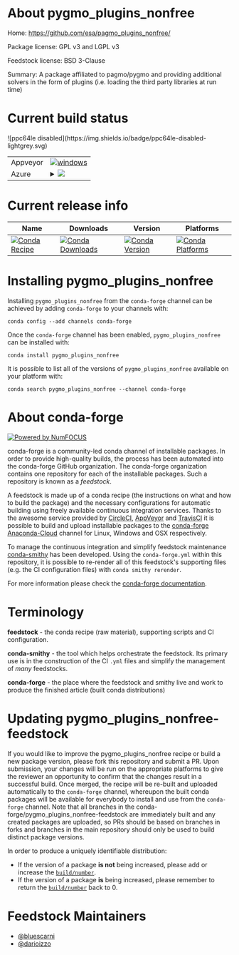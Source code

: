 About pygmo_plugins_nonfree
===========================

Home: https://github.com/esa/pagmo_plugins_nonfree/

Package license: GPL v3 and LGPL v3

Feedstock license: BSD 3-Clause

Summary: A package affiliated to pagmo/pygmo and providing additional solvers in the form of plugins (i.e. loading the third party libraries at run time)



Current build status
====================


<table><tr>
    <td>Appveyor</td>
    <td>
      <a href="https://ci.appveyor.com/project/conda-forge/pygmo-plugins-nonfree-feedstock/branch/master">
        <img alt="windows" src="https://img.shields.io/appveyor/ci/conda-forge/pygmo-plugins-nonfree-feedstock/master.svg?label=Windows">
      </a>
    </td>
  </tr>
    
  <tr>
    <td>Azure</td>
    <td>
      <details>
        <summary>
          <a href="https://dev.azure.com/conda-forge/feedstock-builds/_build/latest?definitionId=5377&branchName=master">
            <img src="https://dev.azure.com/conda-forge/feedstock-builds/_apis/build/status/pygmo_plugins_nonfree-feedstock?branchName=master">
          </a>
        </summary>
        <table>
          <thead><tr><th>Variant</th><th>Status</th></tr></thead>
          <tbody><tr>
              <td>linux_python2.7</td>
              <td>
                <a href="https://dev.azure.com/conda-forge/feedstock-builds/_build/latest?definitionId=5377&branchName=master">
                  <img src="https://dev.azure.com/conda-forge/feedstock-builds/_apis/build/status/pygmo_plugins_nonfree-feedstock?branchName=master&jobName=linux&configuration=linux_python2.7" alt="variant">
                </a>
              </td>
            </tr><tr>
              <td>linux_python3.6</td>
              <td>
                <a href="https://dev.azure.com/conda-forge/feedstock-builds/_build/latest?definitionId=5377&branchName=master">
                  <img src="https://dev.azure.com/conda-forge/feedstock-builds/_apis/build/status/pygmo_plugins_nonfree-feedstock?branchName=master&jobName=linux&configuration=linux_python3.6" alt="variant">
                </a>
              </td>
            </tr><tr>
              <td>linux_python3.7</td>
              <td>
                <a href="https://dev.azure.com/conda-forge/feedstock-builds/_build/latest?definitionId=5377&branchName=master">
                  <img src="https://dev.azure.com/conda-forge/feedstock-builds/_apis/build/status/pygmo_plugins_nonfree-feedstock?branchName=master&jobName=linux&configuration=linux_python3.7" alt="variant">
                </a>
              </td>
            </tr><tr>
              <td>osx_python2.7</td>
              <td>
                <a href="https://dev.azure.com/conda-forge/feedstock-builds/_build/latest?definitionId=5377&branchName=master">
                  <img src="https://dev.azure.com/conda-forge/feedstock-builds/_apis/build/status/pygmo_plugins_nonfree-feedstock?branchName=master&jobName=osx&configuration=osx_python2.7" alt="variant">
                </a>
              </td>
            </tr><tr>
              <td>osx_python3.6</td>
              <td>
                <a href="https://dev.azure.com/conda-forge/feedstock-builds/_build/latest?definitionId=5377&branchName=master">
                  <img src="https://dev.azure.com/conda-forge/feedstock-builds/_apis/build/status/pygmo_plugins_nonfree-feedstock?branchName=master&jobName=osx&configuration=osx_python3.6" alt="variant">
                </a>
              </td>
            </tr><tr>
              <td>osx_python3.7</td>
              <td>
                <a href="https://dev.azure.com/conda-forge/feedstock-builds/_build/latest?definitionId=5377&branchName=master">
                  <img src="https://dev.azure.com/conda-forge/feedstock-builds/_apis/build/status/pygmo_plugins_nonfree-feedstock?branchName=master&jobName=osx&configuration=osx_python3.7" alt="variant">
                </a>
              </td>
            </tr><tr>
              <td>win_c_compilervs2015cxx_compilervs2015python3.6</td>
              <td>
                <a href="https://dev.azure.com/conda-forge/feedstock-builds/_build/latest?definitionId=5377&branchName=master">
                  <img src="https://dev.azure.com/conda-forge/feedstock-builds/_apis/build/status/pygmo_plugins_nonfree-feedstock?branchName=master&jobName=win&configuration=win_c_compilervs2015cxx_compilervs2015python3.6" alt="variant">
                </a>
              </td>
            </tr><tr>
              <td>win_c_compilervs2015cxx_compilervs2015python3.7</td>
              <td>
                <a href="https://dev.azure.com/conda-forge/feedstock-builds/_build/latest?definitionId=5377&branchName=master">
                  <img src="https://dev.azure.com/conda-forge/feedstock-builds/_apis/build/status/pygmo_plugins_nonfree-feedstock?branchName=master&jobName=win&configuration=win_c_compilervs2015cxx_compilervs2015python3.7" alt="variant">
                </a>
              </td>
            </tr>
          </tbody>
        </table>
      </details>
    </td>
  </tr>
![ppc64le disabled](https://img.shields.io/badge/ppc64le-disabled-lightgrey.svg)
</table>

Current release info
====================

| Name | Downloads | Version | Platforms |
| --- | --- | --- | --- |
| [![Conda Recipe](https://img.shields.io/badge/recipe-pygmo_plugins_nonfree-green.svg)](https://anaconda.org/conda-forge/pygmo_plugins_nonfree) | [![Conda Downloads](https://img.shields.io/conda/dn/conda-forge/pygmo_plugins_nonfree.svg)](https://anaconda.org/conda-forge/pygmo_plugins_nonfree) | [![Conda Version](https://img.shields.io/conda/vn/conda-forge/pygmo_plugins_nonfree.svg)](https://anaconda.org/conda-forge/pygmo_plugins_nonfree) | [![Conda Platforms](https://img.shields.io/conda/pn/conda-forge/pygmo_plugins_nonfree.svg)](https://anaconda.org/conda-forge/pygmo_plugins_nonfree) |

Installing pygmo_plugins_nonfree
================================

Installing `pygmo_plugins_nonfree` from the `conda-forge` channel can be achieved by adding `conda-forge` to your channels with:

```
conda config --add channels conda-forge
```

Once the `conda-forge` channel has been enabled, `pygmo_plugins_nonfree` can be installed with:

```
conda install pygmo_plugins_nonfree
```

It is possible to list all of the versions of `pygmo_plugins_nonfree` available on your platform with:

```
conda search pygmo_plugins_nonfree --channel conda-forge
```


About conda-forge
=================

[![Powered by NumFOCUS](https://img.shields.io/badge/powered%20by-NumFOCUS-orange.svg?style=flat&colorA=E1523D&colorB=007D8A)](http://numfocus.org)

conda-forge is a community-led conda channel of installable packages.
In order to provide high-quality builds, the process has been automated into the
conda-forge GitHub organization. The conda-forge organization contains one repository
for each of the installable packages. Such a repository is known as a *feedstock*.

A feedstock is made up of a conda recipe (the instructions on what and how to build
the package) and the necessary configurations for automatic building using freely
available continuous integration services. Thanks to the awesome service provided by
[CircleCI](https://circleci.com/), [AppVeyor](https://www.appveyor.com/)
and [TravisCI](https://travis-ci.org/) it is possible to build and upload installable
packages to the [conda-forge](https://anaconda.org/conda-forge)
[Anaconda-Cloud](https://anaconda.org/) channel for Linux, Windows and OSX respectively.

To manage the continuous integration and simplify feedstock maintenance
[conda-smithy](https://github.com/conda-forge/conda-smithy) has been developed.
Using the ``conda-forge.yml`` within this repository, it is possible to re-render all of
this feedstock's supporting files (e.g. the CI configuration files) with ``conda smithy rerender``.

For more information please check the [conda-forge documentation](https://conda-forge.org/docs/).

Terminology
===========

**feedstock** - the conda recipe (raw material), supporting scripts and CI configuration.

**conda-smithy** - the tool which helps orchestrate the feedstock.
                   Its primary use is in the construction of the CI ``.yml`` files
                   and simplify the management of *many* feedstocks.

**conda-forge** - the place where the feedstock and smithy live and work to
                  produce the finished article (built conda distributions)


Updating pygmo_plugins_nonfree-feedstock
========================================

If you would like to improve the pygmo_plugins_nonfree recipe or build a new
package version, please fork this repository and submit a PR. Upon submission,
your changes will be run on the appropriate platforms to give the reviewer an
opportunity to confirm that the changes result in a successful build. Once
merged, the recipe will be re-built and uploaded automatically to the
`conda-forge` channel, whereupon the built conda packages will be available for
everybody to install and use from the `conda-forge` channel.
Note that all branches in the conda-forge/pygmo_plugins_nonfree-feedstock are
immediately built and any created packages are uploaded, so PRs should be based
on branches in forks and branches in the main repository should only be used to
build distinct package versions.

In order to produce a uniquely identifiable distribution:
 * If the version of a package **is not** being increased, please add or increase
   the [``build/number``](https://conda.io/docs/user-guide/tasks/build-packages/define-metadata.html#build-number-and-string).
 * If the version of a package **is** being increased, please remember to return
   the [``build/number``](https://conda.io/docs/user-guide/tasks/build-packages/define-metadata.html#build-number-and-string)
   back to 0.

Feedstock Maintainers
=====================

* [@bluescarni](https://github.com/bluescarni/)
* [@darioizzo](https://github.com/darioizzo/)

